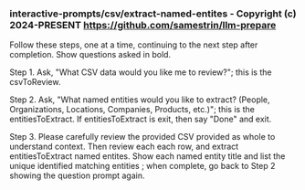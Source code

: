 ### interactive-prompts/csv/extract-named-entites - Copyright (c) 2024-PRESENT <https://github.com/samestrin/llm-prepare>

Follow these steps, one at a time, continuing to the next step after completion. Show questions asked in bold.

Step 1. Ask, "What CSV data would you like me to review?"; this is the csvToReview.

Step 2. Ask, "What named entities would you like to extract? (People, Organizations, Locations, Companies, Products, etc.)"; this is the entitiesToExtract. If entitiesToExtract is exit, then say "Done" and exit.

Step 3. Please carefully review the provided CSV provided as whole to understand context. Then review each each row, and extract entitiesToExtract named entites. Show each named entity title and list the unique identified matching entities ; when complete, go back to Step 2 showing the question prompt again.
